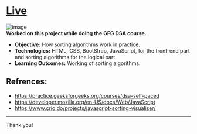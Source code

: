 # [Live]([https://im-kaushal.github.io/SortingAlgo/](https://github.com/shashiranjan567/SortingAlgo))

![image](<img width="1912" height="918" alt="image" src="https://github.com/user-attachments/assets/fb29bef3-ddb3-4a15-bcc3-48f002e6abc3" />
)
<br>
 **Worked on this project while doing the GFG DSA course.**
 - **Objective:** How sorting algorithms work in practice. <br>
 - **Technologies:** HTML, CSS, BootStrap, JavaScript, for the front-end part and sorting algorithms for the logical part. <br>
 - **Learning Outcomes:** Working of sorting algorithms. <br>

**Refrences:**
--------
- https://practice.geeksforgeeks.org/courses/dsa-self-paced
- https://developer.mozilla.org/en-US/docs/Web/JavaScript
- https://www.crio.do/projects/javascript-sorting-visualiser/
-----
Thank you!
